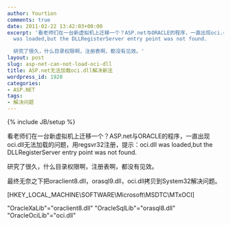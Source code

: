 ```yaml
---
author: Yourtion
comments: true
date: 2011-02-22 13:42:03+00:00
excerpt: '看老师们在一台新虚拟机上迁移一个？ASP.net与ORACLE的程序，一直出现oci.dll无法加载的问题，用regsvr32注册，提示：oci.dll
  was loaded,but the DLLRegisterServer entry point was not found.

  研究了很久，什么目录权限啊，注册表啊，都没有见效。'
layout: post
slug: asp-net-can-not-load-oci-dll
title: ASP.net无法加载oci.dll解决新法
wordpress_id: 1928
categories:
- ASP.NET
tags:
- 解决问题
---
```

{% include JB/setup %}

看老师们在一台新虚拟机上迁移一个？ASP.net与ORACLE的程序，一直出现oci.dll无法加载的问题，用regsvr32注册，提示：oci.dll was loaded,but the DLLRegisterServer entry point was not found.

研究了很久，什么目录权限啊，注册表啊，都没有见效。

最终无奈之下把oraclient8.dll，orasql9.dll，oci.dll拷贝到System32解决问题。

[HKEY_LOCAL_MACHINE\SOFTWARE\Microsoft\MSDTC\MTxOCI]

"OracleXaLib"="oraclient8.dll"
"OracleSqlLib"="orasql8.dll"
"OracleOciLib"="oci.dll"
